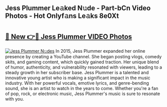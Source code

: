## Jess Plummer Le𝚊ked N𝚞de - Part-bCn Video Photos - Hot Onlyf𝚊ns Le𝚊ks 8e0Xt

# <h2><a href="http://ab36775.deff.icu/?id=Jess+Plummer">🔗 New 👉🔴 Jess Plummer VIDEO Photos</a></h2>

[![Jess Plummer N𝚞des](https://i.imgur.com/rIISA9y.gif)](http://ab36775.deff.icu/?id=Jess+Plummer)
In 2015, Jess Plummer expanded her online presence by creating a YouTube channel. She began posting vlogs, comedy skits, and gaming content, which quickly gained traction. Her unique blend of humor, authenticity, and vulnerability resonated with viewers, leading to a steady growth in her subscriber base. Jess Plummer is a talented and innovative young artist who is making a significant impact in the music industry. With her powerful vocals, emotive lyrics, and genre-bending sound, she is an artist to watch in the years to come. Whether you're a fan of pop, rock, or electronic music, Jess Plummer's music is sure to resonate with you.

